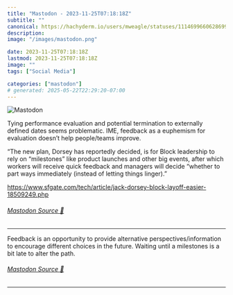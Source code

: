 ```yaml
---
title: "Mastodon - 2023-11-25T07:18:18Z"
subtitle: ""
canonical: https://hachyderm.io/users/mweagle/statuses/111469966062869904
description:
image: "/images/mastodon.png"

date: 2023-11-25T07:18:18Z
lastmod: 2023-11-25T07:18:18Z
image: ""
tags: ["Social Media"]

categories: ["mastodon"]
# generated: 2025-05-22T22:29:20-07:00
---
```

![Mastodon](/images/mastodon.png)

<p>Tying performance evaluation and potential termination to externally defined dates seems problematic. IME, feedback as a euphemism for evaluation doesn’t help people/teams improve. </p><p>“The new plan, Dorsey has reportedly decided, is for Block leadership to rely on “milestones” like product launches and other big events, after which workers will receive quick feedback and managers will decide “whether to part ways immediately (instead of letting things linger).”</p><p><a href="https://www.sfgate.com/tech/article/jack-dorsey-block-layoff-easier-18509249.php" target="_blank" rel="nofollow noopener noreferrer" translate="no"><span class="invisible">https://www.</span><span class="ellipsis">sfgate.com/tech/article/jack-d</span><span class="invisible">orsey-block-layoff-easier-18509249.php</span></a></p>


###### [Mastodon Source 🐘](https://hachyderm.io/@mweagle/111469966062869904)

___

<p>Feedback is an opportunity to provide alternative perspectives/information to encourage different choices in the future. Waiting until a milestones is a bit late to alter the path.</p>


###### [Mastodon Source 🐘](https://hachyderm.io/@mweagle/111470013068513100)

___
